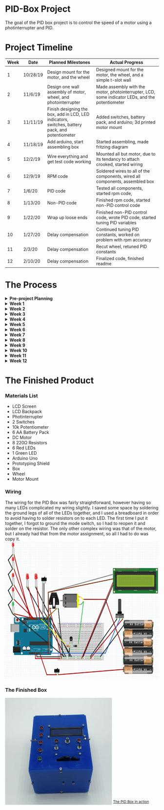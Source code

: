 # PID-Box Project <!--Temporary Title-->
The goal of the PID box project is to control the speed of a motor using a photinterrupter and PID.
# Project Timeline

|Week|Date| Planned Milestones|Actual Progress|
|----| -- | ----------------- |--------|
|1|10/28/19|Design mount for the motor, and the wheel|Designed mount for the motor, the wheel, and a simple t-slot wall|
|2|11/6/19|Design one wall assembly of motor, wheel, and <br/>photointerrupter|Made assembly with the motor, photointerrupter, LCD, some indicator LEDs, and the potentiometer|
|3|11/11/19|Finish designing the box, add in LCD, LED indicators,<br/> switches, battery pack, and potentiometer|Added switches, battery pack, and arduino; 3d printed motor mount|
|4|11/18/19|Add arduino, start assembling box|Started assembling, made fritzing diagram|
|5|12/2/19|Wire everything and get test code working|Mounted all but motor, due to its tendancy to attach crooked, started wiring|
|6|12/9/19|RPM code|Soldered wires to all of the components, wired all components, assembled box|
|7|1/6/20|PID code|Tested all components, started rpm code, |
|8|1/13/20|Non-PID code|Finished rpm code, started non-PID control code|
|9|1/22/20 |Wrap up loose ends|Finished non-PID control code, wrote PID code, started tuning PID variables|
|10|1/27/20|Delay compensation|Continued tuning PID constants, worked on problem with rpm accuracy|
|11|2/3/20|Delay compensation|Recut wheel, retuned PID constants|
|12|2/10/20|Delay compensation|Finalized code, finished readme|

# The Process
<details><summary><b>Pre-project Planning</b></summary>
<p>
I didn't do a lot of sketching or drawing out plans, so most of my project planning was done in either Solidworks or Arduino, starting with smaller assemblies or simple test codes to gain the understanding of how the project works. I did however spend a while before actually starting the project trying to understand how PID control works.
</p>
</details>

<details><summary><b>Week 1</b></summary>
<p>
  
* Designed mount for motor
* On the motor mount I had some trouble getting the screws to be in a place where I can screw all of them in, so I extended the part that attaches to the box
* Designed wheel 
<br/>
<IMG SRC="Media/MotorMount1.PNG" width="273" height="200"> <IMG SRC="Media/InterruptWheel1.PNG" width="252" height="200"><IMG SRC="Media/MotorAssem1.PNG" width="231" height="200"><br/>
</p>
</details>
  

<details><summary><b>Week 2</b></summary>
<p>
  
* Made sub-assembly of the motor, wheel, and photointerrupter

<br/>
<IMG SRC="Media/PhotointerrupterMotorSubassem11-6.PNG" width="273" height="200">

* Added a row of LEDs that will show the speed

<IMG SRC="Media/PIDBoxAssem11-8.PNG" width="335" height="200"><br/> 
</p>
</details>
  

<details><summary><b>Week 3</b></summary>
<p>
  
* Added in the rest of the components
* 3d printed the motor mount
* Made drawing of all PID box walls
<IMG SRC="Media/PIDGif.gif" width="400" height="400">
<br/> 
</p>
</details>
  
<details><summary><b>Week 4</b></summary>
<p>
  
* Laser cut all walls
* Drilled to fix some holes that were the wrong size
* Recut a wall to have my name, labels for the switches, and some holes that should have been there
* Started making fritzing diagram
</p>
</details>
  

<details><summary><b>Week 5</b></summary>
<p>
  
* Got potentiometer and motor control working with test code
* Broke the wheel trying to put it on
* Made the hole in the wheel slightly wider and recut
* Having trouble attaching the motor and wheel straight
</p>
</details>
  
<details><summary><b>Week 6</b></summary>
<p>

* Soldered wires to all components
* Finished assembling box
* One problem that I faced this week was that all of my wiring had to fit into a relatively small space, so it was tedious and took a long time to wire <br/>
<IMG SRC="Media/PIDBoxWiring.JPG" width="267" height="200"> <br/>
</p>
</details>

<details><summary><b>Week 7</b></summary>
<p>
  
* Tested all components
* I forgot to add a resistor to ground on the mode switch, so I had to solder that on
* Wrote rpm code

``` c++
int calcRPM()
{
  int rpm;
  rpm = interruptCount * (60000 / rpmCalcDelay) / 12; //Calculates rpm, interrupts times calculations per second divided by 
  return rpm;                                         //the number of interrupts per rotation
}
```
</p>
</details>

<details><summary><b>Week 8</b></summary>
<p>
  
* Finished and tested rpm code
* Started non-PID motor control code
</p>
</details>

<details><summary><b>Week 9</b></summary>
<p>
  
* Finished non-PID motor control code
* Finished PID control code
* Started tuning PID variables
</p>
</details>

<details><summary><b>Week 10</b></summary>
<p>
  
* Continued tuning PID constants
* Came across problem with RPM accuracy due to only having one hole cut in my wheel
</p>
</details>

<details><summary><b>Week 11</b></summary>
<p>
  
* Redesigned the wheel to have six holes instead of one for greater accuracy
* Retuned PID constants </br>
<IMG SRC="Media/InterruptWheel2.PNG" width="215" height="200"> </br>
</p>
</details>

<details><summary><b>Week 12</b></summary>
<p>
  
* Finalized code
* Wrap up loose ends such as git
* Made this lovely readme
* Commented code
* Took videos, pictures, and screenshots
</p>
</details>
 
# The Finished Product

### Materials List
* LCD Screen
* LCD Backpack
* Photinterrupter
* 2 Switches
* 10k Potentiometer
* 6 AA Battery Pack
* DC Motor
* 8 220Ω Resistors
* 6 Red LEDs
* 1 Green LED
* Arduino Uno
* Prototyping Shield <br/>
* Box
* Wheel
* Motor Mount

### Wiring
The wiring for the PID Box was fairly straightforward, however having so many LEDs complicated my wiring slightly. I saved some space by soldering the ground legs of all of the LEDs together, and I used a breadboard in order to avoid having to solder resistors on to each LED. The first time I put it together, I forgot to ground the mode switch, so I had to reopen it and solder on the resistor. The only other complex wiring was that of the motor, but I already had that from the motor assignment, so all I had to do was copy it.
<IMG SRC="Media/PIDFritzing.PNG" width="600" height="450">

### The Finished Box
<IMG SRC="Media/VideoPreview.PNG" width="350" height="350">
<sup><a href="https://www.youtube.com/watch?v=RjP5sMNfZZY&feature=youtu.be" target="_blank">The PID Box in action</a></sup>

